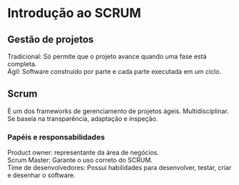 # Introdução ao SCRUM
## Gestão de projetos 
Tradicional: Só permite que o projeto avance quando uma fase está completa. <br>
Ágil: Software construído por parte e cada parte executada em um ciclo.

## Scrum
É um dos frameworks de gerenciamento de projetos ágeis. Multidisciplinar.
Se baseia na transparência, adaptação e inspeção.

### Papéis e responsabilidades
Product owner: representante da área de negócios. <br>
Scrum Master: Garante o uso correto do SCRUM.<br>
Time de desenvolvedores: Possui habilidades para desenvolver, testar, criar e desenhar o software.
